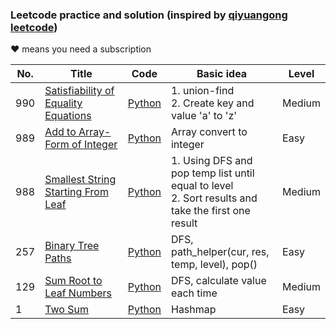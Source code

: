 ### Leetcode practice and solution (inspired by [qiyuangong leetcode](https://github.com/qiyuangong/leetcode))
♥ means you need a subscription

| No. | Title | Code | Basic idea | Level |
| -------- | -------- | -------- | --------| --------|
| 990     | [Satisfiability of Equality Equations](https://leetcode.com/problems/satisfiability-of-equality-equations/)     | [Python](https://github.com/Anch9999/leetcode/blob/master/python/0990_satisfiability_of_equality_equations.py)  | 1. union-find <br>2. Create key and value 'a' to 'z' | Medium |
| 989     | [Add to Array-Form of Integer](https://leetcode.com/problems/add-to-array-form-of-integer/)     | [Python](https://github.com/Anch9999/leetcode/blob/master/0989_add_to_array_form_of_integer.py)  | Array convert to integer | Easy |
| 988     | [Smallest String Starting From Leaf](https://leetcode.com/problems/smallest-string-starting-from-leaf/)     | [Python](https://github.com/Anch9999/leetcode/blob/master/python/0988_smallest_string_starting_from_leaf.py)  | 1. Using DFS and pop temp list until equal to level<br>2. Sort results and take the first one result| Medium |
| 257     | [Binary Tree Paths](https://leetcode.com/problems/binary-tree-paths/)     | [Python](https://github.com/Anch9999/leetcode/blob/master/python/0257_binary_tree_paths.py)  | DFS, path_helper(cur, res, temp, level), pop()| Easy |
| 129     | [Sum Root to Leaf Numbers](https://leetcode.com/problems/sum-root-to-leaf-numbers/)     | [Python](https://github.com/Anch9999/leetcode/blob/master/python/0129_sum_root_to_leaf_numbers.py)  | DFS, calculate value each time | Medium |
| 1     | [Two Sum](https://leetcode.com/problems/two-sum/)     | [Python](https://github.com/Anch9999/leetcode/blob/master/python/0001_two_sum.py)  | Hashmap| Easy |
